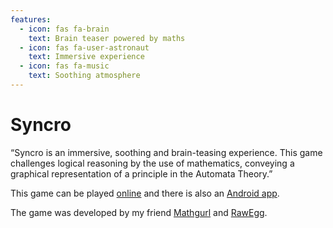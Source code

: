 ```yaml
---
features:
  - icon: fas fa-brain
    text: Brain teaser powered by maths
  - icon: fas fa-user-astronaut
    text: Immersive experience
  - icon: fas fa-music
    text: Soothing atmosphere
---
```


# Syncro

“Syncro is an immersive, soothing and brain-teasing experience.
This game challenges logical reasoning by the use of mathematics, conveying a graphical representation of a principle in the Automata Theory.”



<p>This game can be played <a class="external-link no-image" href="https://rawegg.itch.io/syncro">online</a> and there is also an
<a class="external-link no-image" href="https://play.google.com%2Fstore%2Fapps%2Fdetails%3Fid%3Dcom.RawEgg.Syncro">Android app</a>.</p>



The game was developed by my friend [Mathgurl][mathgurl] and [RawEgg][rawegg].

[mathgurl]: https://www.youtube.com/channel/UC5RV_s1Jh-jQI4HfexEIb2Q
[rawegg]: https://rawegg.itch.io/
